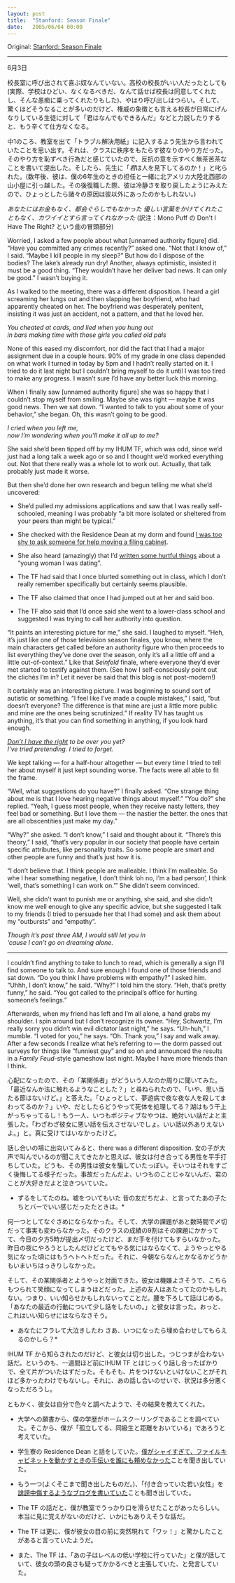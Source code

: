 ```yaml
---
layout: post
title:  "Stanford: Season Finale"
date:   2005/06/04 00:00
---
```


Original: [Stanford: Season Finale](http://www.aaronsw.com/weblog/season1finale)

----------

<!--
June 3
-->
6月3日

<!--
Nobody likes being called to the principal’s office. Even in high school
when the principal was “cool” — I’d tell him school was harmful and
should be abolished, he’d agree, and we’d talk about it — it still felt
wrong. And it always felt worse when, as surprisingly often was the
case, the powerful man in the big chair talked about how powerful you,
the puny little pushed-around student, were.
-->
校長室に呼び出されて喜ぶ奴なんていない。高校の校長がいい人だったとしても(実際、学校はひどい、なくなるべきだ、なんて話せば校長は同意してくれたし、そんな愚痴に乗ってくれたりもした)、やはり呼び出しはつらい。そして、驚くほどそうなることが多いのだけど、権威の象徴とも言える校長が日常にげんなりしている生徒に対して「君はなんでもできるんだ」などと力説したりすると、もう辛くて仕方なくなる。

<!--
I remember the time in 7th grade that the teacher told me to leave the
room and fill out one of his “dispute resolution forms” — his method of
classroom discipline. I resisted by filling out the form in an absurd
manner, because the whole thing was just so degrading. Then the teacher
complained that *I* was being condescending! (A few years later, after
the 7th grade teacher had moved out to a cabin in the Pacific Northwest
with my 6th grade teacher, he came back to school and seemed much
cooler, so I don’t think it was really his fault.)
-->
中1のころ、教室を出て「トラブル解決用紙」に記入するよう先生から言われていたことを思い出す。それは、クラスに秩序をもたらす彼なりのやり方だった。そのやり方を恥ずべき行為だと感じていたので、反抗の意を示すべく無茶苦茶なことを書いて提出した。そしたら、先生に「*君*は人を見下してるのか！」と叱られた。(数年後、彼は、僕の6年生のときの担任と一緒に北アメリカ大陸北西部の山小屋に引っ越した。その後復職した際、彼は冷静さを取り戻したようにみえたので、ひょっとしたら諸々の原因は彼以外にあったのかもしれない。)

<!--
*You sure weren’t rich, didn’t live in the city
 Didn’t whisper sweet nothings, never told me I’m pretty*
-->
*あなたにはお金もなく、都会ぐらしでもなかった
 優しい言葉をかけてくれたこともなく、カワイイとすら言ってくれなかった*
 (訳注：Mono Puff の Don't I Have The Right? という曲の冒頭部分)

<!--
All this by way of saying I received a rather discomfitting feeling when
[unnamed authority figure] sent me a cryptic note saying she wanted me
to come see her. I asked her about what but she never replied. (She
later explained that she meant to but it just got behind.)
-->

Worried, I asked a few people about what [unnamed authority figure] did.
“Have you committed any crimes recently?” asked one. “Not that I know
of,” I said. “Maybe I kill people in my sleep?” But how do I dispose of
the bodies? The lake’s already run dry! Another, always optimistic,
insisted it must be a good thing. “They wouldn’t have her deliver bad
news. It can only be good.” I wasn’t buying it.

As I walked to the meeting, there was a different disposition. I heard a
girl screaming her lungs out and then slapping her boyfriend, who had
apparently cheated on her. The boyfriend was desperately penitent,
insisting it was just an accident, not a pattern, and that he loved her.

*You cheated at cards, and lied when you hung out\
 in bars making time with those girls you called old pals*

None of this eased my discomfort, nor did the fact that I had a major
assignment due in a couple hours. 90% of my grade in one class depended
on what work I turned in today by 5pm and I hadn’t really started on it.
I tried to do it last night but I couldn’t bring myself to do it until I
was too tired to make any progress. I wasn’t sure I’d have any better
luck this morning.

When I finally saw [unnamed authority figure] she was so happy that I
couldn’t stop myself from smiling. Maybe she was right — maybe it was
good news. Then we sat down. “I wanted to talk to you about some of your
behavior,” she began. Oh, this wasn’t going to be good.

*I cried when you left me,\
 now I’m wondering when you’ll make it all up to me?*

She said she’d been tipped off by my IHUM TF, which was odd, since we’d
just had a long talk a week ago or so and I thought we’d worked
everything out. Not that there really was a whole lot to work out.
Actually, that talk probably just made it worse.

But then she’d done her own research and begun telling me what she’d
uncovered:

-   She’d pulled my admissions applications and saw that I was really
    self-schooled, meaning I was probably “a bit more isolated or
    sheltered from your peers than might be typical.”

-   She checked with the Residence Dean at my dorm and found [I was too
    shy to ask someone for help moving a filing
    cabinet](http://www.aaronsw.com/weblog/001421).

-   She also heard (amazingly) that I’d [written some hurtful
    things](http://www.aaronsw.com/weblog/001641) about a “young woman I
    was dating”.

-   The TF had said that I once blurted something out in class, which I
    don’t really remember specifically but certainly seems plausible.

-   The TF also claimed that once I had jumped out at her and said boo.

-   The TF also said that I’d once said she went to a lower-class school
    and suggested I was trying to call her authority into question.

“It paints an interesting picture for me,” she said. I laughed to
myself. “Heh, it’s just like one of those television season finales, you
know, where the main characters get called before an authority figure
who then proceeds to list everything they’ve done over the season, only
it’s all a little off and a little out-of-context.” Like that *Seinfeld*
finale, where everyone they’d ever met started to testify against them.
(See how I self-consciously point out the clichés I’m in? Let it never
be said that this blog is not post-modern!)

It certainly was an interesting picture. I was beginning to sound sort
of autistic or something. “I feel like I’ve made a couple mistakes,” I
said, “but doesn’t everyone? The difference is that mine are just a
little more public and mine are the ones being scrutinized.” If reality
TV has taught us anything, it’s that you can find something in anything,
if you look hard enough.

*[Don’t I have the
right](http://www.tmbw.net/wiki/index.php/Don%27t_I_Have_The_Right) to
be over you yet?\
 I’ve tried pretending. I tried to forget.*

We kept talking — for a half-hour altogether — but every time I tried to
tell her about myself it just kept sounding worse. The facts were all
able to fit the frame.

“Well, what suggestions do you have?” I finally asked. “One strange
thing about me is that I love hearing negative things about myself.”
“You do?” she replied. “Yeah, I guess most people, when they receive
nasty letters, they feel bad or something. But I love them — the nastier
the better. the ones that are all obscentities just make my day.”

“Why?” she asked. “I don’t know,” I said and thought about it. “There’s
this theory,” I said, “that’s very popular in our society that people
have certain specific attributes, like personality traits. So some
people are smart and other people are funny and that’s just how it is.

“I don’t believe that. I think people are malleable. I think I’m
malleable. So whe I hear something negative, I don’t think ‘oh no, I’m a
bad person’, I think ‘well, that’s something I can work on.’” She didn’t
seem convinced.

Well, she didn’t want to punish me or anything, she said, and she didn’t
know me well enough to give any specific advice, but she suggested I
talk to my friends (I tried to persuade her that I had some) and ask
them about my “outbursts” and “empathy”.

*Though it’s past three AM, I would still let you in\
 ‘cause I can’t go on dreaming alone.*

* * * * *

I couldn’t find anything to take to lunch to read, which is generally a
sign I’ll find someone to talk to. And sure enough I found one of those
friends and sat down. “Do you think I have problems with empathy?” I
asked him. “Uhhh, I don’t know,” he said. “Why?” I told him the story.
“Heh, that’s pretty funny,” he said. “You got called to the principal’s
office for hurting someone’s feelings.”

Afterwards, when my friend has left and I’m all alone, a hand grabs my
shoulder. I spin around but I don’t recognize its owner. “Hey, Schwartz,
I’m really sorry you didn’t win evil dictator last night,” he says.
“Uh-huh,” I mumble. “I voted for you,” he says. “Oh. Thank you,” I say
and walk away. After a few seconds I realize what he’s referring to —
the dorm passed out surveys for things like “funniest guy” and so on and
announced the results in a *Family Feud*-style gameshow last night.
Maybe I have more friends than I think.

心配になったので、その「某関係者」がどういう人なのか周りに聞いてみた。「最近なんか法に触れるようなことした？」と尋ねられたので、「いや、思い当たる節はないけど。」と答えた。「ひょっとして、夢遊病で夜な夜な人を殺してまわってるのか？」いや、だとしたらどうやって死体を処理してる？湖はもう干上がっちゃってるし！もう一人、いつもポジティブなやつは、絶対いい話だよと主張した。「わざわざ彼女に悪い話を伝えさせないでしょ。いい話以外ありえないよ。」と。真に受けてはいなかったけど。

話し合いの場に出向いてみると、there was a different disposition. 女の子が大声で叫んでいるのが聞こえてきたかと思えば、彼女は付き合ってる男性を平手打ちしていた。どうも、その男性は彼女を騙していたっぽい。そいつはそれをすごく後悔してる様子だった。事故だったんだよ、いつものことじゃないんだ、君のことが大好きだよと泣きついていた。

* ずるをしてたのね。嘘をついてもいた
  昔の友だちだよ、と言ってたあの子たちとバーでいい感じだったたときは。*

何一つとしてなぐさめにならなかった。そして、大学の課題があと数時間で〆切だって事実も変わらなかった。そのクラスの成績の9割はその課題にかかってて、今日の夕方5時が提出〆切だったけど、まだ手を付けてもすらいなかった。昨日の夜にやろうとしたんだけどとてもやる気にはならなくて、ようやっとやる気になった頃にはもうヘトヘトだった。それに、今朝ならなんとかなるかどうかもいまいちはっきりしなかった。

そして、その某関係者とようやっと対面できた。彼女は機嫌よさそうで、こちらもつられて笑顔になってしまうほどだった。上述の友人はあたってたのかもしれない。つまり、いい知らせかもしれないってことだ。腰を下ろして話はじめる。「あなたの最近の行動について少し話をしたいの。」と彼女は言った。おっと、これはいい知らせにはならなさそう。

* あなたにフラレて大泣きしたわ
  さあ、いつになったら埋め合わせしてもらえるのかしら？*

IHUM TF から知らされたのだけど、と彼女は切り出した。つじつまが合わない話だ。というのも、一週間ほど前にIHUM TF とはじっくり話し合ったばかりで、全て片がついたはずだった。そもそも、片をつけないといけないことがそれほど多かったわけでもないし。それに、あの話し合いのせいで、状況は多分悪くなっただろうし。

ともかく、彼女は自分で色々と調べたようで、その結果を教えてくれた。

- 大学への願書から、僕の学歴がホームスクーリングであることを調べていた。そこから、僕が「孤立してる、同級生と距離をおいている」であろうと考えていた。

- 学生寮の Residence Dean と話をしていた。[僕がシャイすぎて、ファイルキャビネットを動かすときの手伝いを誰にも頼めなかった](http://www.aaronsw.com/weblog/001421)ことを聞き出していた。

- もう一つ(よくそこまで聞き出したものだ。)、「付き合っていた若い女性」を [誹謗中傷するようなブログを書いていた](http://www.aaronsw.com/weblog/001641)ことも聞き出していた。

- The TF の話だと、僕が教室でうっかり口を滑らせたことがあったらしい。本当に見に覚えがないのだけど、いかにもありえそうな話だ。

- The TF は更に、僕が彼女の目の前に突然現れて「ワッ！」と驚かしたことがあると言っていたようだ。

- また、The TF は、「あの子はレベルの低い学校に行っていた」と僕が話していて、彼女の頭の良さも疑ってかかるべきと主張していた、と発言していた。


